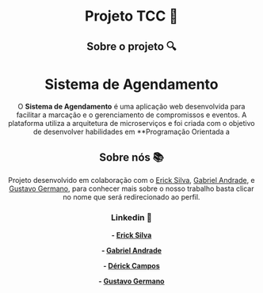
<div align="center">

# Projeto TCC :lock_with_ink_pen:

## Sobre o projeto :mag:
# Sistema de Agendamento

O **Sistema de Agendamento** é uma aplicação web desenvolvida para facilitar a marcação e o gerenciamento de compromissos e eventos. A plataforma utiliza a arquitetura de microserviços e foi criada com o objetivo de desenvolver habilidades em **Programação Orientada a 




## Sobre nós :books:
Projeto desenvolvido em colaboração com o [Erick Silva](https://github.com/CodErick05/CodErick05), [Gabriel Andrade](https://github.com/GabAndrade12), e [Gustavo Germano](https://github.com/GabAndrade12), para conhecer mais sobre o nosso trabalho basta clicar no nome que será redirecionado ao perfil.

### Linkedin :memo:
**- [Erick Silva](https://github.com/CodErick05/CodErick05)**

**- [Gabriel Andrade](https://www.linkedin.com/in/gabriel-andrade-7182a2239/?utm_source=share&utm_campaign=share_via&utm_content=profile&utm_medium=ios_app)**

**- [Dérick Campos](https://www.linkedin.com/in/derickcampossantos/)**

**- [Gustavo Germano](www.linkedin.com/in/gustavo-germanoo)**
<div>
